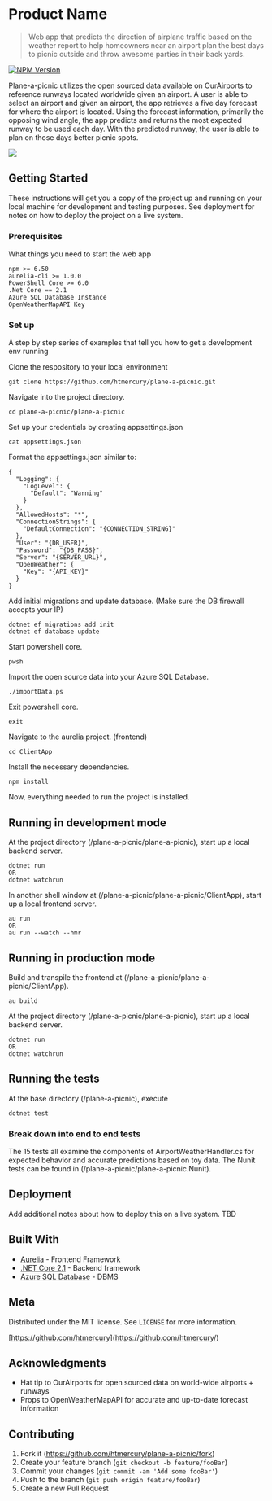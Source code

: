 # Product Name
> Web app that predicts the direction of airplane traffic based on the weather report to help homeowners near an airport plan the best days to picnic outside and throw awesome parties in their back yards.

[![NPM Version][npm-image]][npm-url]

Plane-a-picnic utilizes the open sourced data available on OurAirports to reference runways located worldwide given an airport. A user is able to select an airport and given an airport, the app retrieves a five day forecast for where the airport is located. Using the forecast information, primarily the opposing wind angle, the app predicts and returns the most expected runway to be used each day. With the predicted runway, the user is able to plan on those days better picnic spots.

![](header.png)

## Getting Started

These instructions will get you a copy of the project up and running on your local machine for development and testing purposes. See deployment for notes on how to deploy the project on a live system.

### Prerequisites

What things you need to start the web app

```
npm >= 6.50
aurelia-cli >= 1.0.0
PowerShell Core >= 6.0
.Net Core == 2.1
Azure SQL Database Instance
OpenWeatherMapAPI Key
```

### Set up

A step by step series of examples that tell you how to get a development env running


Clone the respository to your local environment

```
git clone https://github.com/htmercury/plane-a-picnic.git
```

Navigate into the project directory.

```
cd plane-a-picnic/plane-a-picnic
```
Set up your credentials by creating appsettings.json
```
cat appsettings.json
```
Format the appsettings.json similar to:
```
{
  "Logging": {
    "LogLevel": {
      "Default": "Warning"
    }
  },
  "AllowedHosts": "*",
  "ConnectionStrings": {
    "DefaultConnection": "{CONNECTION_STRING}"
  },
  "User": "{DB_USER}",
  "Password": "{DB_PASS}",
  "Server": "{SERVER_URL}",
  "OpenWeather": {
    "Key": "{API_KEY}"
  }
}
```
Add initial migrations and update database. (Make sure the DB firewall accepts your IP)
```
dotnet ef migrations add init
dotnet ef database update
```
Start powershell core.
```
pwsh
```
Import the open source data into your Azure SQL Database.
```
./importData.ps
```
Exit powershell core.
```
exit
```
Navigate to the aurelia project. (frontend)
```
cd ClientApp
```
Install the necessary dependencies.
```
npm install
```
Now, everything needed to run the project is installed.

## Running in development mode
At the project directory (/plane-a-picnic/plane-a-picnic), start up a local backend server.
```
dotnet run
OR
dotnet watchrun
```
In another shell window at (/plane-a-picnic/plane-a-picnic/ClientApp), start up a local frontend server.
```
au run
OR
au run --watch --hmr
```

## Running in production mode
Build and transpile the frontend at (/plane-a-picnic/plane-a-picnic/ClientApp).
```
au build
```
At the project directory (/plane-a-picnic/plane-a-picnic), start up a local backend server.
```
dotnet run
OR
dotnet watchrun
```

## Running the tests

At the base directory (/plane-a-picnic), execute
```
dotnet test
```

### Break down into end to end tests

The 15 tests all examine the components of AirportWeatherHandler.cs for expected behavior and accurate predictions based on toy data. The Nunit tests can be found in (/plane-a-picnic/plane-a-picnic.Nunit).

## Deployment

Add additional notes about how to deploy this on a live system. TBD

## Built With

* [Aurelia](https://aurelia.io/) - Frontend Framework
* [.NET Core 2.1](https://docs.microsoft.com/en-us/dotnet/core/whats-new/dotnet-core-2-1/) - Backend framework
* [Azure SQL Database](https://azure.microsoft.com/en-us/services/sql-database/) - DBMS

## Meta

Distributed under the MIT license. See ``LICENSE`` for more information.

[https://github.com/htmercury](https://github.com/htmercury/)

## Acknowledgments

* Hat tip to OurAirports for open sourced data on world-wide airports + runways
* Props to OpenWeatherMapAPI for accurate and up-to-date forecast information

## Contributing

1. Fork it (<https://github.com/htmercury/plane-a-picnic/fork>)
2. Create your feature branch (`git checkout -b feature/fooBar`)
3. Commit your changes (`git commit -am 'Add some fooBar'`)
4. Push to the branch (`git push origin feature/fooBar`)
5. Create a new Pull Request

<!-- Markdown link & img dfn's -->
[npm-image]: https://img.shields.io/npm/v/npm.svg
[npm-url]: https://npm.community/t/release-npm-6-9-0/5911
[wiki]: https://github.com/htmercury/plane-a-picnic/wiki

